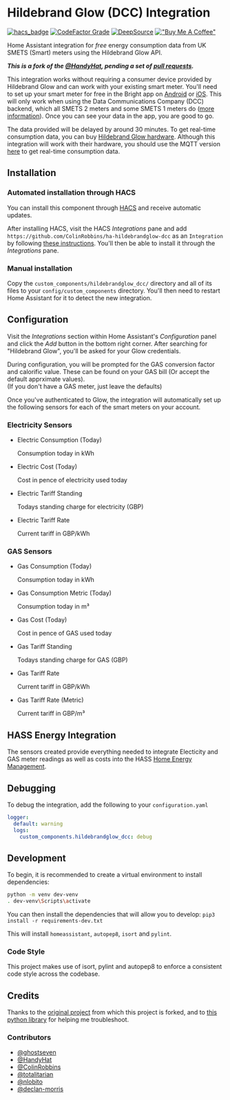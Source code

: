 # Hildebrand Glow (DCC) Integration

[![hacs_badge](https://img.shields.io/badge/HACS-Custom-orange.svg?style=for-the-badge)](https://github.com/custom-components/hacs)
[![CodeFactor Grade](https://img.shields.io/codefactor/grade/github/HandyHat/ha-hildebrandglow-dcc?style=for-the-badge)](https://www.codefactor.io/repository/github/handyhat/ha-hildebrandglow-dcc)
[![DeepSource](https://deepsource.io/gh/HandyHat/ha-hildebrandglow-dcc.svg/?label=active+issues&show_trend=true&token=gYN6CNb5ApHN5Pry_U-FFSYK)](https://deepsource.io/gh/HandyHat/ha-hildebrandglow-dcc/?ref=repository-badge)
[!["Buy Me A Coffee"](https://www.buymeacoffee.com/assets/img/custom_images/orange_img.png)](https://www.buymeacoffee.com/HandyHat)

Home Assistant integration for *free* energy consumption data from UK SMETS (Smart) meters using the Hildebrand Glow API.

***This is a fork of the [@HandyHat](https://github.com/HandyHat/ha-hildebrandglow-dcc), pending a set of [pull requests](https://github.com/HandyHat/ha-hildebrandglow-dcc/pulls).***

This integration works without requiring a consumer device provided by Hildebrand Glow and can work with your existing smart meter. You'll need to set up your smart meter for free in the Bright app on [Android](https://play.google.com/store/apps/details?id=uk.co.hildebrand.brightionic&hl=en_GB) or [iOS](https://apps.apple.com/gb/app/bright/id1369989022). This will only work when using the Data Communications Company (DCC) backend, which all SMETS 2 meters and some SMETS 1 meters do ([more information](https://www.smartme.co.uk/technical.html)). Once you can see your data in the app, you are good to go.

The data provided will be delayed by around 30 minutes. To get real-time consumption data, you can buy [Hildebrand Glow hardware](https://shop.glowmarkt.com/). Although this integration will work with their hardware, you should use the MQTT version [here](https://github.com/unlobito/ha-hildebrandglow/tree/mqtt) to get real-time consumption data.

## Installation

### Automated installation through HACS

You can install this component through [HACS](https://hacs.xyz/) and receive automatic updates.

After installing HACS, visit the HACS _Integrations_ pane and add `https://github.com/ColinRobbins/ha-hildebrandglow-dcc` as an `Integration` by following [these instructions](https://hacs.xyz/docs/faq/custom_repositories/). You'll then be able to install it through the _Integrations_ pane.

### Manual installation

Copy the `custom_components/hildebrandglow_dcc/` directory and all of its files to your `config/custom_components` directory. You'll then need to restart Home Assistant for it to detect the new integration.

## Configuration

Visit the _Integrations_ section within Home Assistant's _Configuration_ panel and click the _Add_ button in the bottom right corner. After searching for "Hildebrand Glow", you'll be asked for your Glow credentials.

During configuration, you will be prompted for the GAS conversion factor and calorific value.
These can be found on your GAS bill (Or accept the default apprximate values).   
(If you don't have a GAS meter, just leave the defaults)

Once you've authenticated to Glow, the integration will automatically set up the following sensors for each of the smart meters on your account.

### Electricity Sensors
- Electric Consumption (Today)
  
  Consumption today in kWh
- Electric Cost (Today)

  Cost in pence of electricity used today
- Electric Tariff Standing

  Todays standing charge for electricity (GBP)
- Electric Tariff Rate

  Current tariff in GBP/kWh
### GAS Sensors
- Gas Consumption (Today)

  Consumption today in kWh
- Gas Consumption Metric (Today)

  Consumption today in m³
- Gas Cost (Today)

  Cost in pence of GAS used today
- Gas Tariff Standing

  Todays standing charge for GAS (GBP)
- Gas Tariff Rate

  Current tariff in GBP/kWh

- Gas Tariff Rate (Metric)

  Current tariff in GBP/m³

## HASS Energy Integration
The sensors created provide everything needed to integrate Electicity and GAS meter readings as well as costs into the HASS [Home Energy Management](https://www.home-assistant.io/docs/energy/).

## Debugging

To debug the integration, add the following to your `configuration.yaml`

```yaml
logger:
  default: warning
  logs:
    custom_components.hildebrandglow_dcc: debug
```

## Development

To begin, it is recommended to create a virtual environment to install dependencies:

```bash
python -m venv dev-venv
. dev-venv\Scripts\activate
```

You can then install the dependencies that will allow you to develop:
`pip3 install -r requirements-dev.txt`

This will install `homeassistant`, `autopep8`, `isort` and `pylint`.

### Code Style

This project makes use of isort, pylint and autopep8 to enforce a consistent code style across the codebase.

## Credits

Thanks to the [original project](https://github.com/unlobito/ha-hildebrandglow) from which this project is forked, and to [this python library](https://github.com/ghostseven/Hildebrand-Glow-Python-Library) for helping me troubleshoot.

### Contributors
- [@ghostseven](https://github.com/ghostseven)
- [@HandyHat](https://github.com/HandyHat)
- [@ColinRobbins](https://github.com/ColinRobbins)
- [@totalitarian](https://github.com/totalitarian)
- [@nlobito](https://github.com/unlobito)
- [@declan-morris](https://github.com/declan-morris)
